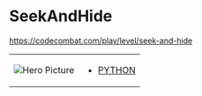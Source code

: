 # SeekAndHide 

https://codecombat.com/play/level/seek-and-hide
<table>
<tr>
<td>

![Hero Picture](hero.png?raw=true "Hero Picture")

</td>
<td>
<ul>
<li>

[PYTHON](SeekAndHide.py)

</li>
</td>
</tr>
<table>